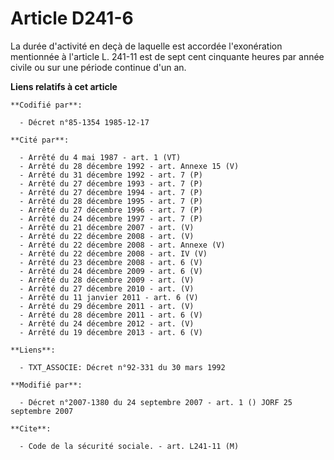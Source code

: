 # Article D241-6

La durée d'activité en deçà de laquelle est accordée l'exonération mentionnée à l'article L. 241-11 est de sept cent
cinquante heures par année civile ou sur une période continue d'un an.

**Liens relatifs à cet article**

	**Codifié par**:

	  - Décret n°85-1354 1985-12-17

	**Cité par**:

	  - Arrêté du 4 mai 1987 - art. 1 (VT)
	  - Arrêté du 28 décembre 1992 - art. Annexe 15 (V)
	  - Arrêté du 31 décembre 1992 - art. 7 (P)
	  - Arrêté du 27 décembre 1993 - art. 7 (P)
	  - Arrêté du 27 décembre 1994 - art. 7 (P)
	  - Arrêté du 28 décembre 1995 - art. 7 (P)
	  - Arrêté du 27 décembre 1996 - art. 7 (P)
	  - Arrêté du 24 décembre 1997 - art. 7 (P)
	  - Arrêté du 21 décembre 2007 - art. (V)
	  - Arrêté du 22 décembre 2008 - art. (V)
	  - Arrêté du 22 décembre 2008 - art. Annexe (V)
	  - Arrêté du 22 décembre 2008 - art. IV (V)
	  - Arrêté du 23 décembre 2008 - art. 6 (V)
	  - Arrêté du 24 décembre 2009 - art. 6 (V)
	  - Arrêté du 28 décembre 2009 - art. (V)
	  - Arrêté du 27 décembre 2010 - art. (V)
	  - Arrêté du 11 janvier 2011 - art. 6 (V)
	  - Arrêté du 29 décembre 2011 - art. (V)
	  - Arrêté du 28 décembre 2011 - art. 6 (V)
	  - Arrêté du 24 décembre 2012 - art. (V)
	  - Arrêté du 19 décembre 2013 - art. 6 (V)

	**Liens**:

	  - TXT_ASSOCIE: Décret n°92-331 du 30 mars 1992

	**Modifié par**:

	  - Décret n°2007-1380 du 24 septembre 2007 - art. 1 () JORF 25 septembre 2007

	**Cite**:

	  - Code de la sécurité sociale. - art. L241-11 (M)
